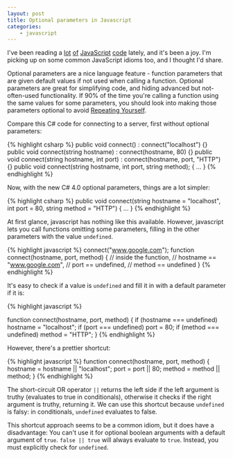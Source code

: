 ```yaml
---
layout: post
title: Optional parameters in Javascript
categories:
    - javascript
---
```

I've been reading a 
[lot](http://github.com/creationix/node-router/blob/master/node-router.js)
[of](http://github.com/ry/node_chat/blob/master/server.js)
[JavaScript](http://github.com/caludio/node.xmlrpc-c)
[code](http://github.com/driverdan/node-XMLHttpRequest/blob/master/XMLHttpRequest.js)
lately, and it's been a joy. I'm picking up on some common JavaScript idioms too, and I thought I'd share.

Optional parameters are a nice language feature - function parameters that are given default values if not used when calling a function. Optional parameters are great for simplifying code, and hiding advanced but not-often-used functionality. If 90% of the time you're calling a function using the same values for some parameters, you should look into making those parameters optional to avoid [Repeating Yourself](http://en.wikipedia.org/wiki/DRY).

Compare this C# code for connecting to a server, first without optional parameters:

{% highlight csharp %}
public void connect() : connect("localhost") {}
public void connect(string hostname) : connect(hostname, 80) {} 
public void connect(string hostname, int port) : connect(hostname, port, "HTTP") {}
public void connect(string hostname, int port, string method); { ... }
{% endhighlight %}

 Now, with the new C# 4.0 optional parameters, things are a lot simpler:

{% highlight csharp %}
public void connect(string hostname = "localhost", 
                    int port = 80, string method = "HTTP") { ... }
{% endhighlight %}

 At first glance, javascript has nothing like this available. However, javascript lets you call functions omitting some parameters, filling in the other parameters with the value `undefined`.

{% highlight javascript %}
connect("www.google.com");
function connect(hostname, port, method) {
     // inside the function, 
     // hostname == "www.google.com", 
     // port == undefined,
     // method == undefined 
}
{% endhighlight %}

 It's easy to check if a value is `undefined` and fill it in with a default parameter if it is:

{% highlight javascript %}

function connect(hostname, port, method) {
    if (hostname === undefined) hostname = "localhost";
    if (port === undefined) port = 80;
    if (method === undefined) method = "HTTP";
}
{% endhighlight %}

However, there's a prettier shortcut:

{% highlight javascript %}
function connect(hostname, port, method) {
    hostname = hostname || "localhost";
    port = port || 80;
    method = method || method;
}
{% endhighlight %}

The short-circuit OR operator `||` returns the left side if the left argument is truthy (evaluates to true in conditionals), otherwise it checks if the right argument is truthy, returning it. We can use this shortcut because `undefined` is falsy: in conditionals, `undefined` evaluates to false.

 This shortcut approach seems to be a common idiom, but it does have a disadvantage: You can't use it for optional boolean arguments with a default argument of `true`. `false || true` will always evaluate to `true`. Instead, you must explicitly check for `undefined`.
